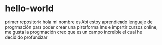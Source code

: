 # hello-world
primer repositorio
hola mi nombre es Abi estoy aprendiendo lenguaje de progrmación  para poder crear una plataforma lms e impartir cursos online, me gusta la progrmación creo que es un campo increible el cual he decidido profundizar 
